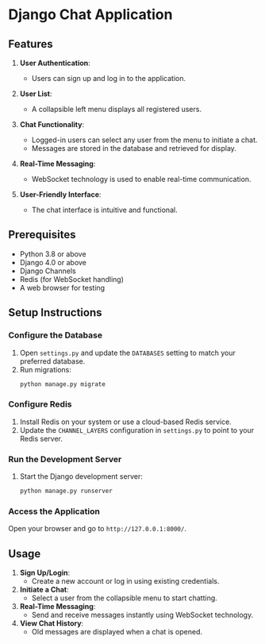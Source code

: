 # Django Chat Application

## Features

1. **User Authentication**:
   - Users can sign up and log in to the application.

2. **User List**:
   - A collapsible left menu displays all registered users.

3. **Chat Functionality**:
   - Logged-in users can select any user from the menu to initiate a chat.
   - Messages are stored in the database and retrieved for display.

4. **Real-Time Messaging**:
   - WebSocket technology is used to enable real-time communication.

5. **User-Friendly Interface**:
   - The chat interface is intuitive and functional.

## Prerequisites

- Python 3.8 or above
- Django 4.0 or above
- Django Channels
- Redis (for WebSocket handling)
- A web browser for testing

## Setup Instructions

### Configure the Database

1. Open `settings.py` and update the `DATABASES` setting to match your preferred database.
2. Run migrations:
   ```bash
   python manage.py migrate
   ```

### Configure Redis

1. Install Redis on your system or use a cloud-based Redis service.
2. Update the `CHANNEL_LAYERS` configuration in `settings.py` to point to your Redis server.

### Run the Development Server

1. Start the Django development server:
   ```bash
   python manage.py runserver
   ```

### Access the Application

Open your browser and go to `http://127.0.0.1:8000/`.

## Usage

1. **Sign Up/Login**:
   - Create a new account or log in using existing credentials.
2. **Initiate a Chat**:
   - Select a user from the collapsible menu to start chatting.
3. **Real-Time Messaging**:
   - Send and receive messages instantly using WebSocket technology.
4. **View Chat History**:
   - Old messages are displayed when a chat is opened.

